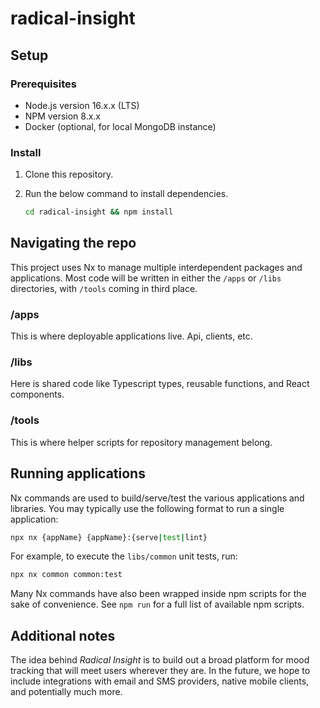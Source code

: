 # radical-insight

## Setup

### Prerequisites

- Node.js version 16.x.x (LTS)
- NPM version 8.x.x
- Docker (optional, for local MongoDB instance)

### Install

1. Clone this repository.
2. Run the below command to install dependencies.

   ```sh
   cd radical-insight && npm install
   ```

## Navigating the repo

This project uses Nx to manage multiple interdependent packages and applications. Most code will be written in either the `/apps` or `/libs` directories, with `/tools` coming in third place.

### /apps

This is where deployable applications live. Api, clients, etc.

### /libs

Here is shared code like Typescript types, reusable functions, and React components.

### /tools

This is where helper scripts for repository management belong.

## Running applications

Nx commands are used to build/serve/test the various applications and libraries. You may typically use the following format to run a single application:

```sh
npx nx {appName} {appName}:{serve|test|lint}
```

For example, to execute the `libs/common` unit tests, run:

```sh
npx nx common common:test
```

Many Nx commands have also been wrapped inside npm scripts for the sake of convenience. See `npm run` for a full list of available npm scripts.

## Additional notes

The idea behind _Radical Insight_ is to build out a broad platform for mood tracking that will meet users wherever they are. In the future, we hope to include integrations with email and SMS providers, native mobile clients, and potentially much more.

